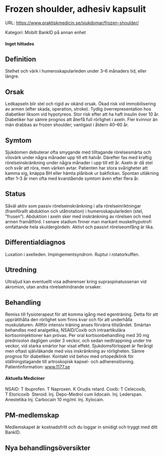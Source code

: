 # Frozen shoulder, adhesiv kapsulit

URL: https://www.praktiskmedicin.se/sjukdomar/frozen-shoulder/



Kategori: Mobilt BankID på annan enhet

#### Inget hittades

## Definition

Stelhet och värk i humeroskapularleden under 3–6 månaders tid, eller längre.

## Orsak

Ledkapseln blir stel och rigid av okänd orsak. Ökad risk vid immobilisering av armen (efter skada, operation, stroke). Tydlig överrepresentation hos diabetiker liksom vid hypotyreos. Stor risk efter att ha haft insulin över 10 år. Diabetiker har sämre prognos att återfå full rörlighet i axeln. Fler kvinnor än män drabbas av frozen shoulder; vanligast i åldern 40–60 år.

## Symtom

Sjukdomen debuterar ofta smygande med tilltagande rörelsesmärta och vilovärk under några månader upp till ett halvår. Därefter fas med kraftig rörelseinskränkning under några månader i upp till ett år. Axeln är då stel och svår att röra, men värken avtar. Patienten har stora svårigheter att kamma sig, knäppa BH eller hämta plånbok ur bakfickan. Spontan utläkning efter 1–3 år men ofta med kvarstående symtom även efter flera år.

## Status

Såväl aktiv som passiv rörelseinskränkning i alla rörelseinriktningar (framförallt abduktion och utåtrotation) i humeroskapularleden (stel, ”frusen”). Abduktion i axeln sker med inskränkning av rörelsen och med armen framåtförd. I senare stadium finner man markant muskelhypotrofi omfattande hela skuldergördeln. Aktivt och passivt rörelseomfång är lika.

## Differentialdiagnos

Luxation i axelleden. Impingementsyndrom. Ruptur i rotatorkuffen.

## Utredning

Ultraljud kan eventuellt visa adherenser kring supraspinatussenan vid akromion, utan andra rörelsehindrande orsaker.

## Behandling

Remiss till fysioterapeut för att komma igång med egenträning. Detta för att upprätthålla den rörlighet som finns kvar och för att underhålla muskulaturen. Alltför intensiv träning anses förvärra tillståndet. Smärtan behandlas med analgetika, NSAID/Coxib och intraartikulära kortisoninjektioner kan prövas. Per oral kortisonbehandling med 30 mg prednisolon dagligen under 3 veckor, och sedan nedtrappning under tre veckor, vid starka smärtor har visat effekt. Sjukdomsförloppet är flerårigt men oftast självläkande med viss inskränkning av rörligheten. Sämre prognos för diabetiker. Kontakt vid behov med ortopedklinik för ställningstagande till artroskopisk kapsel- och adherenslösning.
Patientinformation: www.1177.se

#### Aktuella Mediciner

NSAID: T Ibuprofen. T Naproxen. K Orudis retard.
Coxib: T Celecoxib, T Etoricoxib 
Steroid: Inj. Depo-Medrol cum lidocain. Inj. Lederspan.
Anestetika Inj. Carbocain 10 mg/ml. Inj. Xylocain.

## PM-medlemskap

Medlemskapet är kostnadsfritt och du loggar in smidigt och tryggt med ditt BankID.

## Nya behandlingsöversikter

